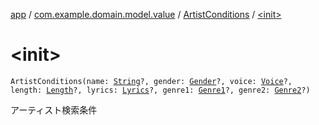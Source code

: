 [app](../../index.md) / [com.example.domain.model.value](../index.md) / [ArtistConditions](index.md) / [&lt;init&gt;](./-init-.md)

# &lt;init&gt;

`ArtistConditions(name: `[`String`](https://kotlinlang.org/api/latest/jvm/stdlib/kotlin/-string/index.html)`?, gender: `[`Gender`](../-gender/index.md)`?, voice: `[`Voice`](../-voice/index.md)`?, length: `[`Length`](../-length/index.md)`?, lyrics: `[`Lyrics`](../-lyrics/index.md)`?, genre1: `[`Genre1`](../-genre1/index.md)`?, genre2: `[`Genre2`](../-genre2/index.md)`?)`

アーティスト検索条件


